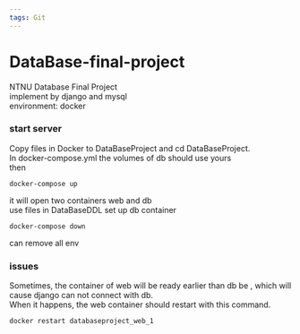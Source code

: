 ```yaml
---
tags: Git
---
```

# DataBase-final-project
NTNU Database Final Project  
implement by django and mysql  
environment: docker

### start server
Copy files in Docker to DataBaseProject and cd DataBaseProject.  
In docker-compose.yml the volumes of db should use yours  
then
```
docker-compose up
```
it will open two containers web and db  
use files in DataBaseDDL set up db container
```
docker-compose down
```
can remove all env

### issues

Sometimes, the container of web will be ready earlier than db be , which will cause django can not connect with db.  
When it happens, the web container should restart with this command.
```
docker restart databaseproject_web_1
```

